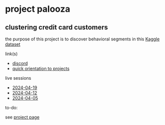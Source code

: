 # project palooza 
## clustering credit card customers

the purpose of this project is to discover behavioral segments in this [Kaggle dataset](https://www.kaggle.com/datasets/arjunbhasin2013/ccdata)

link(s)

- [discord](https://discord.gg/nP3rT5YDF4)
- [quick orientation to projects](https://docs.google.com/document/d/1SpxzCC3kJXzVZJShAQ7FxbImlLW-ht7gpwl5rOHls50/edit?usp=sharing)

live sessions

- [2024-04-19](https://drive.google.com/drive/folders/1Kucy8L2Mj7pLfZ_z1u0funIvxiMoUglx?usp=sharing)
- [2024-04-12](https://drive.google.com/drive/folders/1CCwWHpE79Yw5owHfTiGPkwBUa9CphHWT?usp=sharing)
- [2024-04-05](https://drive.google.com/drive/folders/1ahFbK7ye1ZUSD8rR8x0ObCLpUPqL5mG4?usp=sharing)

to-do:

see [project page](https://github.com/users/aradmschool/projects/1/views/1)

